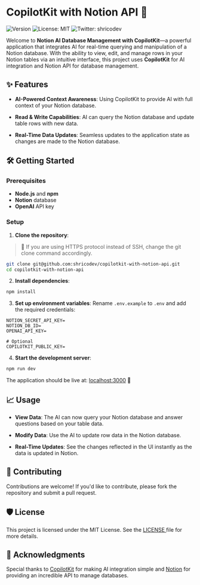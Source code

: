 # CopilotKit with Notion API 💬

![Version](https://img.shields.io/badge/version-0.1.0-blue.svg?cacheSeconds=2592000)
![License: MIT](https://img.shields.io/badge/License-MIT-yellow.svg)
![Twitter: shricodev](https://img.shields.io/twitter/follow/shricodev.svg?style=social)

Welcome to **Notion AI Database Management with CopilotKit**—a powerful
application that integrates AI for real-time querying and manipulation of a
Notion database. With the ability to view, edit, and manage rows in your Notion
tables via an intuitive interface, this project uses **CopilotKit** for AI
integration and Notion API for database management.

## ✨ Features

- **AI-Powered Context Awareness**: Using CopilotKit to provide AI with full
  context of your Notion database.

- **Read & Write Capabilities**: AI can query the Notion database and update
  table rows with new data.

- **Real-Time Data Updates**: Seamless updates to the application state as
  changes are made to the Notion database.

## 🛠️ Getting Started

### Prerequisites

- **Node.js** and **npm**
- **Notion** database
- **OpenAI** API key

### Setup

1. **Clone the repository**:

> 💬 If you are using HTTPS protocol instead of SSH, change the git clone
> command accordingly.

```bash
git clone git@github.com:shricodev/copilotkit-with-notion-api.git
cd copilotkit-with-notion-api
```

2. **Install dependencies**:

```bash
npm install
```

3. **Set up environment variables**: Rename `.env.example` to `.env` and add the
   required credentials:

```plaintext
NOTION_SECRET_API_KEY=
NOTION_DB_ID=
OPENAI_API_KEY=

# Optional
COPILOTKIT_PUBLIC_KEY=
```

4. **Start the development server**:

```bash
npm run dev
```

The application should be live at: [localhost:3000](https://localhost:3000) 🥂

## 📈 Usage

- **View Data**: The AI can now query your Notion database and answer questions
  based on your table data.

- **Modify Data**: Use the AI to update row data in the Notion database.

- **Real-Time Updates**: See the changes reflected in the UI instantly as the
  data is updated in Notion.

## 🤝 Contributing

Contributions are welcome! If you'd like to contribute, please fork the
repository and submit a pull request.

## 🛡️ License

This project is licensed under the MIT License. See the [ LICENSE ](LICENSE)
file for more details.

## 🎉 Acknowledgments

Special thanks to [CopilotKit](https://www.copilotkit.ai/) for making AI
integration simple and [Notion](https://notion.so) for providing an incredible
API to manage databases.
